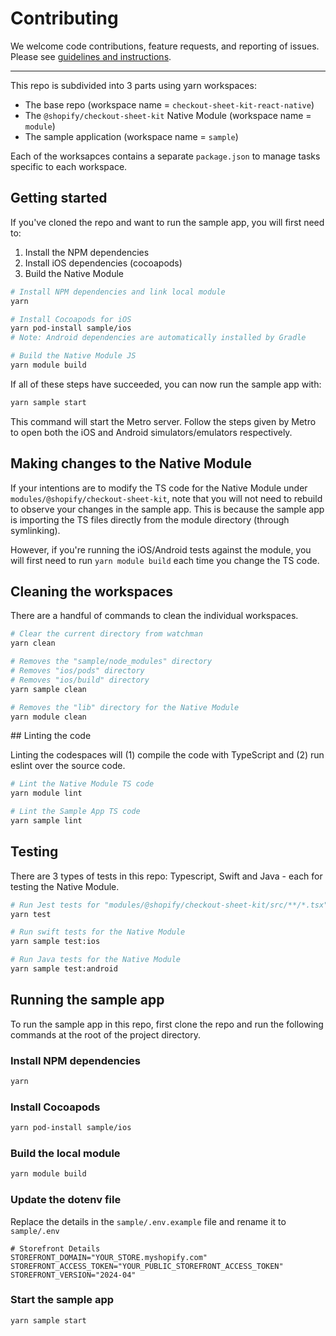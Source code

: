 # Contributing

We welcome code contributions, feature requests, and reporting of issues. Please
see [guidelines and instructions](.github/CONTRIBUTING.md).

---

This repo is subdivided into 3 parts using yarn workspaces:

- The base repo (workspace name = `checkout-sheet-kit-react-native`)
- The `@shopify/checkout-sheet-kit` Native Module (workspace name = `module`)
- The sample application (workspace name = `sample`)

Each of the worksapces contains a separate `package.json` to manage tasks
specific to each workspace.

## Getting started

If you've cloned the repo and want to run the sample app, you will first need
to:

1. Install the NPM dependencies
2. Install iOS dependencies (cocoapods)
3. Build the Native Module

```sh
# Install NPM dependencies and link local module
yarn

# Install Cocoapods for iOS
yarn pod-install sample/ios
# Note: Android dependencies are automatically installed by Gradle

# Build the Native Module JS
yarn module build
```

If all of these steps have succeeded, you can now run the sample app with:

```sh
yarn sample start
```

This command will start the Metro server. Follow the steps given by Metro to
open both the iOS and Android simulators/emulators respectively.

## Making changes to the Native Module

If your intentions are to modify the TS code for the Native Module under
`modules/@shopify/checkout-sheet-kit`, note that you will not need to rebuild to
observe your changes in the sample app. This is because the sample app is
importing the TS files directly from the module directory (through symlinking).

However, if you're running the iOS/Android tests against the module, you will
first need to run `yarn module build` each time you change the TS code.

## Cleaning the workspaces

There are a handful of commands to clean the individual workspaces.

```sh
# Clear the current directory from watchman
yarn clean

# Removes the "sample/node_modules" directory
# Removes "ios/pods" directory
# Removes "ios/build" directory
yarn sample clean

# Removes the "lib" directory for the Native Module
yarn module clean
```

## Linting the code

Linting the codespaces will (1) compile the code with TypeScript and (2) run
eslint over the source code.

```sh
# Lint the Native Module TS code
yarn module lint

# Lint the Sample App TS code
yarn sample lint
```

## Testing

There are 3 types of tests in this repo: Typescript, Swift and Java - each for
testing the Native Module.

```sh
# Run Jest tests for "modules/@shopify/checkout-sheet-kit/src/**/*.tsx"
yarn test

# Run swift tests for the Native Module
yarn sample test:ios

# Run Java tests for the Native Module
yarn sample test:android
```

## Running the sample app

To run the sample app in this repo, first clone the repo and run the following
commands at the root of the project directory.

### Install NPM dependencies

```sh
yarn
```

### Install Cocoapods

```sh
yarn pod-install sample/ios
```

### Build the local module

```sh
yarn module build
```

### Update the dotenv file

Replace the details in the `sample/.env.example` file and rename it to
`sample/.env`

```
# Storefront Details
STOREFRONT_DOMAIN="YOUR_STORE.myshopify.com"
STOREFRONT_ACCESS_TOKEN="YOUR_PUBLIC_STOREFRONT_ACCESS_TOKEN"
STOREFRONT_VERSION="2024-04"
```

### Start the sample app

```sh
yarn sample start
```
